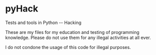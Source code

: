 # pyHack
Tests and tools in Python -- Hacking

These are my files for my education and testing of programming knowledge.
Please do not use them for any illegal activities at all ever.

I do not condone the usage of this code for illegal purposes.
